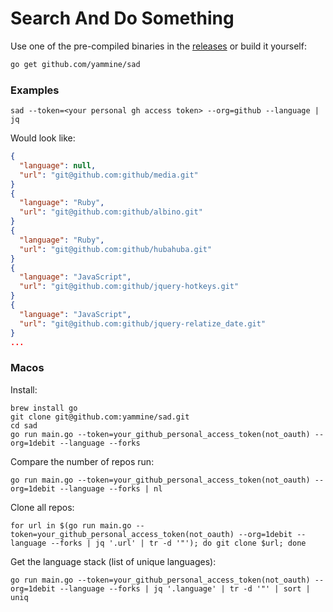 # Search And Do Something

Use one of the pre-compiled binaries in the [releases](https://github.com/yammine/sad/releases)
or build it yourself:

```bash
go get github.com/yammine/sad
```

### Examples
```
sad --token=<your personal gh access token> --org=github --language | jq
```

Would look like:
```json
{
  "language": null,
  "url": "git@github.com:github/media.git"
}
{
  "language": "Ruby",
  "url": "git@github.com:github/albino.git"
}
{
  "language": "Ruby",
  "url": "git@github.com:github/hubahuba.git"
}
{
  "language": "JavaScript",
  "url": "git@github.com:github/jquery-hotkeys.git"
}
{
  "language": "JavaScript",
  "url": "git@github.com:github/jquery-relatize_date.git"
}
...
```
### Macos
Install:
```
brew install go
git clone git@github.com:yammine/sad.git
cd sad
go run main.go --token=your_github_personal_access_token(not_oauth) --org=1debit --language --forks
```

Compare the number of repos run:
```
go run main.go --token=your_github_personal_access_token(not_oauth) --org=1debit --language --forks | nl
```
Clone all repos:
```
for url in $(go run main.go --token=your_github_personal_access_token(not_oauth) --org=1debit --language --forks | jq '.url' | tr -d '"'); do git clone $url; done
```
Get the language stack (list of unique languages):
```
go run main.go --token=your_github_personal_access_token(not_oauth) --org=1debit --language --forks | jq '.language' | tr -d '"' | sort | uniq
```

